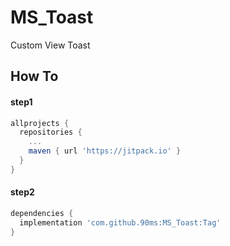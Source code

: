 # MS_Toast
Custom View Toast



## How To

#### step1
````gradle
allprojects {
  repositories {
    ...
    maven { url 'https://jitpack.io' }
  }
}
````

#### step2
````gradle
dependencies {
  implementation 'com.github.90ms:MS_Toast:Tag'
}
````
